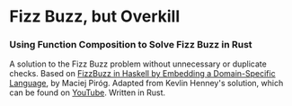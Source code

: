 # Fizz Buzz, but Overkill
### Using Function Composition to Solve Fizz Buzz in Rust

A solution to the Fizz Buzz problem without unnecessary or duplicate checks. Based on [FizzBuzz in Haskell by Embedding
a Domain-Specific Language](https://themonadreader.files.wordpress.com/2014/04/fizzbuzz.pdf), by Maciej Piróg. Adapted from Kevlin Henney's solution, which can be found on [YouTube](https://youtu.be/SFv8Wm2HdNM?t=2520). Written in Rust.